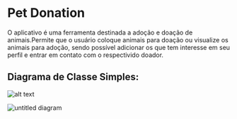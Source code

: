 # Pet Donation

O aplicativo é uma ferramenta destinada a adoção e doação de animais.Permite
que o usuário coloque animais para doação ou visualize os animais para adoção,
sendo possível adicionar os que tem interesse em seu perfil e entrar em
contato com o respectivido doador.

## Diagrama de Classe Simples:

![alt text](https://drive.google.com/drive/folders/1JVmxJwQ1Tkt8XfUhRDvVc8cBhH_a9wRq)



![untitled diagram](https://user-images.githubusercontent.com/28962976/52640578-f378fd00-2ebd-11e9-877e-5dd92561d532.png)
